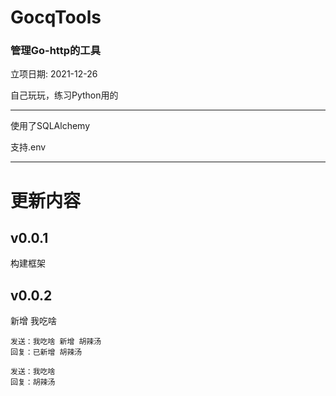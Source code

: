 # GocqTools

### 管理Go-http的工具

立项日期: 2021-12-26

自己玩玩，练习Python用的

***
使用了SQLAlchemy

支持.env
***
# 更新内容
## v0.0.1
构建框架
## v0.0.2
新增 我吃啥
```
发送：我吃啥 新增 胡辣汤
回复：已新增 胡辣汤

发送：我吃啥
回复：胡辣汤
```
